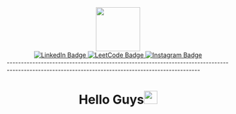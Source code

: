 <div id="header" align="center">
  <img src="https://media.giphy.com/media/vLlpbDafjgHystuJ0a/giphy.gif", width="100", height=100/>
  </div>
<div id="badges" align="center">
  <a href="https://www.linkedin.com/in/jain-priyam/">
    <img src="https://img.shields.io/badge/LinkedIn-blue?style=for-the-badge&logo=linkedin&logoColor=white" alt="LinkedIn Badge"/>
  </a>
  <a href="https://leetcode.com/Priyam_Jain1/">
  <img src="https://img.shields.io/badge/-LeetCode-FFA116?style=for-the-badge&logo=LeetCode&logoColor=black" alt="LeetCode Badge"/>
    </a>
  <a href="https://leetcode.com/Priyam_Jain1/">
  <img src="https://img.shields.io/badge/Instagram-E4405F?style=for-the-badge&logo=instagram&logoColor=white" alt="Instagram Badge"/>
  </a>
</div>
<div align="center">
  <img src="https://komarev.com/ghpvc/?username=Priyam-jain123&style=flat-square&color=blue" alt=""/>
  </div>
  --------------------------------------------------------------------------------------------------------------------------------------------------
  <h1 align="center">
  Hello Guys<img src="https://media.giphy.com/media/hvRJCLFzcasrR4ia7z/giphy.gif" width="30px"/>
</h1>

